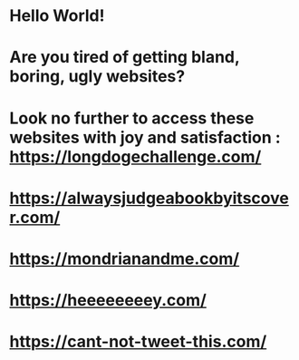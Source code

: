 # Hello World!
# Are you tired of getting bland, boring, ugly websites?
# Look no further to access these websites with joy and satisfaction : https://longdogechallenge.com/
#                                                                      https://alwaysjudgeabookbyitscover.com/
#                                                                      https://mondrianandme.com/
#                                                                      https://heeeeeeeey.com/
#                                                                      https://cant-not-tweet-this.com/
